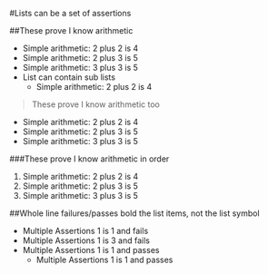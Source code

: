 #Lists can be a set of assertions

##These prove I know arithmetic
* Simple arithmetic: 2 plus 2 is 4
* Simple arithmetic: 2 plus 3 is 5
* Simple arithmetic: 3 plus 3 is 5
* List can contain sub lists
  - Simple arithmetic: 2 plus 2 is 4

> These prove I know arithmetic too

- Simple arithmetic: 2 plus 2 is 4
- Simple arithmetic: 2 plus 3 is 5
- Simple arithmetic: 3 plus 3 is 5

###These prove I know arithmetic in order
1. Simple arithmetic: 2 plus 2 is 4
11. Simple arithmetic: 2 plus 3 is 5
101. Simple arithmetic: 3 plus 3 is 5


##Whole line failures/passes bold the list items, not the list symbol

* Multiple Assertions 1 is 1 and fails
* Multiple Assertions 1 is 3 and fails
* Multiple Assertions 1 is 1 and passes
  - Multiple Assertions 1 is 1 and passes

<!--OUTPUT
> **In da spec:** executed: 18, passed: 12, failed: 6

#Lists can be a set of assertions

##These prove I know arithmetic
* Simple arithmetic: 2 plus 2 is **4**
* Simple arithmetic: 2 plus 3 is **5**
* Simple arithmetic: 3 plus 3 is **~~5~~ [6]**
* List can contain sub lists
  - Simple arithmetic: 2 plus 2 is **4**

> These prove I know arithmetic too

- Simple arithmetic: 2 plus 2 is **4**
- Simple arithmetic: 2 plus 3 is **5**
- Simple arithmetic: 3 plus 3 is **~~5~~ [6]**

###These prove I know arithmetic in order
1. Simple arithmetic: 2 plus 2 is **4**
11. Simple arithmetic: 2 plus 3 is **5**
101. Simple arithmetic: 3 plus 3 is **~~5~~ [6]**


##Whole line failures/passes bold the list items, not the list symbol

* **~~Multiple Assertions 1 is 1 and fails~~**
* **~~Multiple Assertions 1 is 3 and fails~~**
* **Multiple Assertions 1 is 1 and passes**
  - **Multiple Assertions 1 is 1 and passes**
-->
